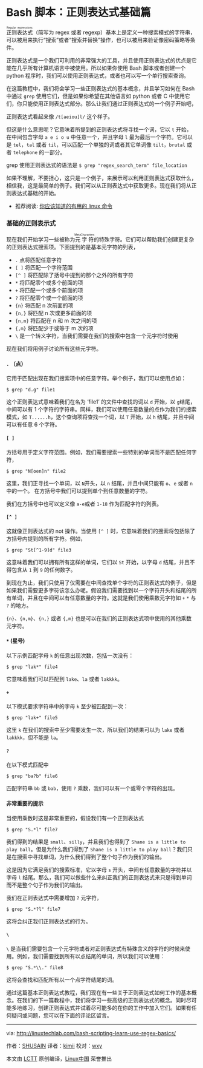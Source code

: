 Bash 脚本：正则表达式基础篇
======

<ruby>正则表达式<rt>Regular expressions</rt></ruby>（简写为 regex 或者 regexp）基本上是定义一种搜索模式的字符串，可以被用来执行“搜索”或者“搜索并替换”操作，也可以被用来验证像密码策略等条件。

正则表达式是一个我们可利用的非常强大的工具，并且使用正则表达式的优点是它能在几乎所有计算机语言中被使用。所以如果你使用 Bash 脚本或者创建一个 python 程序时，我们可以使用正则表达式，或者也可以写一个单行搜索查询。

在这篇教程中，我们将会学习一些正则表达式的基本概念，并且学习如何在 Bash 中通过 `grep` 使用它们，但是如果你希望在其他语言如 python 或者 C 中使用它们，你只能使用正则表达式部分。那么让我们通过正则表达式的一个例子开始吧，

正则表达式看起来像 `/t[aeiou]l/` 这个样子。

但这是什么意思呢？它意味着所提到的正则表达式将寻找一个词，它以 `t` 开始，在中间包含字母 `a e i o u` 中任意一个，并且字母 `l` 最为最后一个字符。它可以是 `tel`，`tal` 或者 `til`，可以匹配一个单独的词或者其它单词像 `tilt`，`brutal` 或者 `telephone` 的一部分。

grep 使用正则表达式的语法是 `$ grep "regex_search_term" file_location`

如果不理解，不要担心，这只是一个例子，来展示可以利用正则表达式获取什么，相信我，这是最简单的例子。我们可以从正则表达式中获取更多。现在我们将从正则表达式基础的开始。

- 推荐阅读: [你应该知道的有用的 linux 命令][1]

### 基础的正则表示式

现在我们开始学习一些被称为<ruby>元字符<rt>MetaCharacters</rt></ruby>的特殊字符。它们可以帮助我们创建更复杂的正则表达式搜索项。下面提到的是基本元字符的列表，

- `.` 点将匹配任意字符
- `[ ]` 将匹配一个字符范围
- `[^ ]` 将匹配除了括号中提到的那个之外的所有字符
- `*` 将匹配零个或多个前面的项
- `+` 将匹配一个或多个前面的项
- `?` 将匹配零个或一个前面的项
- `{n}` 将匹配 n 次前面的项
- `{n,}` 将匹配 n 次或更多前面的项
- `{n,m}` 将匹配在 n 和 m 次之间的项
- `{,m}` 将匹配少于或等于 m 次的项
- `\` 是一个转义字符，当我们需要在我们的搜索中包含一个元字符时使用

现在我们将用例子讨论所有这些元字符。

#### `.` （点）

它用于匹配出现在我们搜索项中的任意字符。举个例子，我们可以使用点如：

```
$ grep "d.g" file1
```

这个正则表达式意味着我们在名为 ‘file1’ 的文件中查找的词以 `d` 开始，以 `g`结尾，中间可以有 1 个字符的字符串。同样，我们可以使用任意数量的点作为我们的搜索模式，如 `T......h`，这个查询项将查找一个词，以 `T` 开始，以 `h` 结尾，并且中间可以有任意 6 个字符。

####  `[ ]`

方括号用于定义字符范围。例如，我们需要搜索一些特别的单词而不是匹配任何字符，

```
$ grep "N[oen]n" file2
```

这里，我们正寻找一个单词，以 `N`开头，以 `n` 结尾，并且中间只能有 `o`、`e` 或者 `n` 中的一个。 在方括号中我们可以提到单个到任意数量的字符。

我们在方括号中也可以定义像 `a-e`或者 `1-18` 作为匹配字符的列表。

####  `[^ ]`

这就像正则表达式的 not 操作。当使用 `[^ ]` 时，它意味着我们的搜索将包括除了方括号内提到的所有字符。例如，

```
$ grep "St[^1-9]d" file3
```

这意味着我们可以拥有所有这样的单词，它们以 `St` 开始，以字母 `d` 结尾，并且不得包含从 `1` 到 `9` 的任何数字。

到现在为止，我们只使用了仅需要在中间查找单个字符的正则表达式的例子，但是如果我们需要更多字符该怎么办呢。假设我们需要找到以一个字符开头和结尾的所有单词，并且在中间可以有任意数量的字符。这就是我们使用乘数元字符如 `+` `*` 与 `?` 的地方。

`{n}`、`{n,m}`、`{n,}` 或者 `{,m}` 也是可以在我们的正则表达式项中使用的其他乘数元字符。

#### `*` (星号)

以下示例匹配字母 `k` 的任意出现次数，包括一次没有：

```
$ grep "lak*" file4
```

它意味着我们可以匹配到 `lake`、`la` 或者 `lakkkk`。

#### `+`

以下模式要求字符串中的字母 `k` 至少被匹配到一次：

```
$ grep "lak+" file5
```

这里 `k` 在我们的搜索中至少需要发生一次，所以我们的结果可以为 `lake` 或者 `lakkkk`，但不能是 `la`。

####  `?`

在以下模式匹配中

```
$ grep "ba?b" file6
```

匹配字符串 `bb` 或 `bab`，使用 `?` 乘数，我们可以有一个或零个字符的出现。

####  非常重要的提示

当使用乘数时这是非常重要的，假设我们有一个正则表达式

```
$ grep "S.*l" file7
```

我们得到的结果是 `small`、`silly`，并且我们也得到了 `Shane is a little to play ball`。但是为什么我们得到了 `Shane is a little to play ball`？我们只是在搜索中寻找单词，为什么我们得到了整个句子作为我们的输出。

这是因为它满足我们的搜索标准，它以字母 `s` 开头，中间有任意数量的字符并以字母 `l` 结尾。那么，我们可以做些什么来纠正我们的正则表达式来只是得到单词而不是整个句子作为我们的输出。

我们在正则表达式中需要增加 `?` 元字符，

```
$ grep "S.*?l" file7
```

这将会纠正我们正则表达式的行为。

####  `\`

`\` 是当我们需要包含一个元字符或者对正则表达式有特殊含义的字符的时候来使用。例如，我们需要找到所有以点结尾的单词，所以我们可以使用：

```
$ grep "S.*\\." file8
```

这将会查找和匹配所有以一个点字符结尾的词。

通过这篇基本正则表达式教程，我们现在有一些关于正则表达式如何工作的基本概念。在我们的下一篇教程中，我们将学习一些高级的正则表达式的概念。同时尽可能多地练习，创建正则表达式并试着尽可能多的在你的工作中加入它们。如果有任何疑问或问题，您可以在下面的评论区留言。

--------------------------------------------------------------------------------

via: http://linuxtechlab.com/bash-scripting-learn-use-regex-basics/

作者：[SHUSAIN][a]
译者：[kimii](https://github.com/kimii)
校对：[wxy](https://github.com/wxy)

本文由 [LCTT](https://github.com/LCTT/TranslateProject) 原创编译，[Linux中国](https://linux.cn/) 荣誉推出

[a]:http://linuxtechlab.com/author/shsuain/
[1]:http://linuxtechlab.com/useful-linux-commands-you-should-know/





